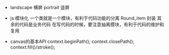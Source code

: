 - landscape 横屏 portrait 竖屏

- js 模块化
  一个类就是一个模块，有利于代码功能的分离
  Round_item 封装
  其余的代码是业务代码
  在写代码的时候，要注意抽离模块，有利于代码的维护和复用

- canvas的基本API
  context.beginPath();
  context.closePath();
  context.fill()/stroke();